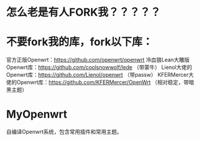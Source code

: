 # 怎么老是有人FORK我？？？？？

# 不要fork我的库，fork以下库：
官方正版Openwrt：https://github.com/openwrt/openwrt
冷血狼Lean大雕版Openwrt库：https://github.com/coolsnowwolf/lede   （带蒙牛）
Lienol大佬的Openwrt库：https://github.com/Lienol/openwrt   （带passw）
KFERMercer大佬的Openwrt库：https://github.com/KFERMercer/OpenWrt  （相对稳定，带暗黑主题）

# MyOpenwrt
自编译Openwrt系统，包含常用插件和常用主题。


